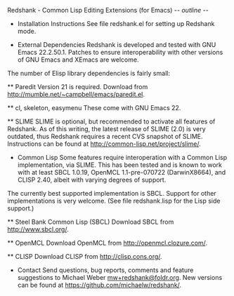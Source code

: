 Redshank - Common Lisp Editing Extensions (for Emacs)       -*- outline -*-

* Installation Instructions
See file redshank.el for setting up Redshank mode.

* External Dependencies
Redshank is developed and tested with GNU Emacs 22.2.50.1.  Patches to
ensure interoperability with other versions of GNU Emacs and XEmacs
are welcome.

The number of Elisp library dependencies is fairly small:

** Paredit 
Version 21 is required.  Download from
<http://mumble.net/~campbell/emacs/paredit.el>.

** cl, skeleton, easymenu 
These come with GNU Emacs 22.

** SLIME
SLIME is optional, but recommended to activate all features of
Redshank.  As of this writing, the latest release of SLIME (2.0) is
very outdated, thus Redshank requires a recent CVS snapshot of SLIME.
Instructions can be found at <http://common-lisp.net/project/slime/>.

* Common Lisp
Some features require interoperation with a Common Lisp
implementation, via SLIME.  This has been tested and is known to work
with at least SBCL 1.0.19, OpenMCL 1.1-pre-070722 (DarwinX8664), and
CLISP 2.40, albeit with varying degrees of support.

The currently best supported implementation is SBCL.  Support for
other implementations is very welcome. (See file redshank.lisp for the
Lisp side support.)

** Steel Bank Common Lisp (SBCL)
Download SBCL from <http://www.sbcl.org/>.

** OpenMCL
Download OpenMCL from <http://openmcl.clozure.com/>.

** CLISP
Download CLISP from <http://clisp.cons.org/>.

* Contact
Send questions, bug reports, comments and feature suggestions to
Michael Weber <mw+redshank@foldr.org>.  New versions can be
found at <https://github.com/michaelw/redshank/>.
